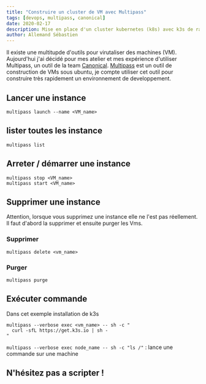 ```yaml
---
title: "Construire un cluster de VM avec Multipass"
tags: [devops, multipass, canonical]
date: 2020-02-17
description: Mise en place d'un cluster kubernetes (k8s) avec k3s de rancher et multipass de canonical
author: Allemand Sébastien
---
```


Il existe une multitupde d'outils pour virutaliser des machines (VM). Aujourd'hui j'ai décidé pour mes atelier et mes expérience d'utiliser Multipass, un outil de la team [Canonical](https://multipass.run/).
[Multipass](https://multipass.run/docs) est un outil de construction de VMs sous ubuntu, je compte utiliser cet outil pour construire très rapidement un environnement de developpement.

## Lancer une instance
```
multipass launch --name <VM_name>
```

## lister toutes les instance
```
multipass list
```

## Arreter / démarrer une instance
```
multipass stop <VM_name>
multipass start <VM_name>
```

## Supprimer une instance
Attention, lorsque vous supprimez une instance elle ne l'est pas réellement.
Il faut d'abord la supprimer et ensuite purger les Vms.

### Supprimer
```
multipass delete <vm_name>
```
### Purger
```
multipass purge
```

## Exécuter commande

Dans cet exemple installation de k3s
```
multipass --verbose exec <vm_name> -- sh -c "
  curl -sfL https://get.k3s.io | sh -
"
```

`multipass --verbose exec node_name -- sh -c "ls /"` : lance une commande sur une machine

## N'hésitez pas a scripter !